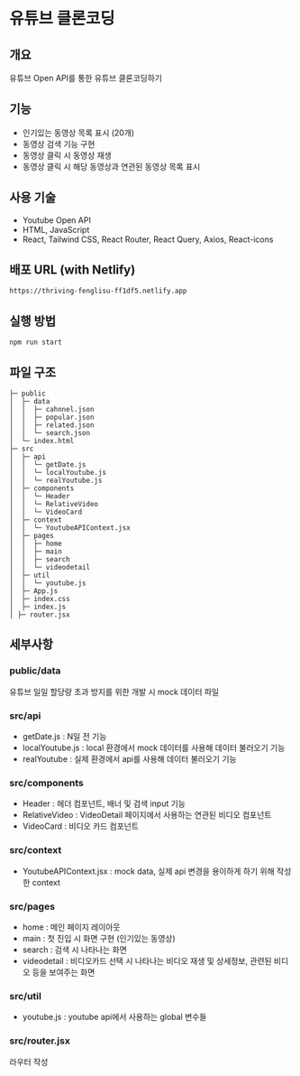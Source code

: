 # 유튜브 클론코딩
## 개요
유튜브 Open API를 통한 유튜브 클론코딩하기
## 기능
- 인기있는 동영상 목록 표시 (20개)
- 동영상 검색 기능 구현
- 동영상 클릭 시 동영상 재생
- 동영상 클릭 시 해당 동영상과 연관된 동영상 목록 표시
## 사용 기술
* Youtube Open API
* HTML, JavaScript
* React, Tailwind CSS, React Router, React Query, Axios, React-icons
## 배포 URL (with Netlify)
```
https://thriving-fenglisu-ff1df5.netlify.app
```
## 실행 방법
```
npm run start
```
## 파일 구조
```
├─ public  
│  ├─ data
│  │  ├─ cahnnel.json
│  │  ├─ popular.json
│  │  ├─ related.json
│  │  └─ search.json
│  └─ index.html
├─ src
│  ├─ api
│  │  └─ getDate.js
│  │  └─ localYoutube.js
│  │  └─ realYoutube.js
│  ├─ components
│  │  └─ Header
│  │  └─ RelativeVideo
│  │  └─ VideoCard
│  ├─ context
│  │  └─ YoutubeAPIContext.jsx
│  ├─ pages
│  │  ├─ home
│  │  ├─ main
│  │  ├─ search
│  │  └─ videodetail
│  ├─ util
│  │  └─ youtube.js
│  ├─ App.js
│  ├─ index.css
│  ├─ index.js
│ ├─ router.jsx
```
## 세부사항
### public/data
유튜브 일일 할당량 초과 방지를 위한 개발 시 mock 데이터 파일
### src/api
* getDate.js : N일 전 기능
* localYoutube.js : local 환경에서 mock 데이터를 사용해 데이터 불러오기 기능
* realYoutube : 실제 환경에서 api를 사용해 데이터 불러오기 기능
### src/components
* Header : 헤더 컴포넌트, 배너 및 검색 input 기능
* RelativeVideo : VideoDetail 페이지에서 사용하는 연관된 비디오 컴포넌트
* VideoCard : 비디오 카드 컴포넌트
### src/context
* YoutubeAPIContext.jsx : mock data, 실제 api 변경을 용이하게 하기 위해 작성한 context
### src/pages
* home : 메인 페이지 레이아웃
* main : 첫 진입 시 화면 구현 (인기있는 동영상)
* search : 검색 시 나타나는 화면
* videodetail : 비디오카드 선택 시 나타나는 비디오 재생 및 상세정보, 관련된 비디오 등을 보여주는 화면
### src/util
* youtube.js : youtube api에서 사용하는 global 변수들
### src/router.jsx
라우터 작성